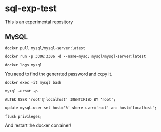 # sql-exp-test

This is an experimental repository.


## MySQL

`docker pull mysql/mysql-server:latest` 

`docker run -p 3306:3306 -d --name=mysql mysql/mysql-server:latest` 
 
`docker logs mysql` 

You need to find the generated password and copy it. 

`docker exec -it mysql bash` 

`mysql -uroot -p` 

`ALTER USER 'root'@'localhost' IDENTIFIED BY 'root';` 

`update mysql.user set host='%' where user='root' and host='localhost';` 

`flush privileges;` 

And restart the docker container!
